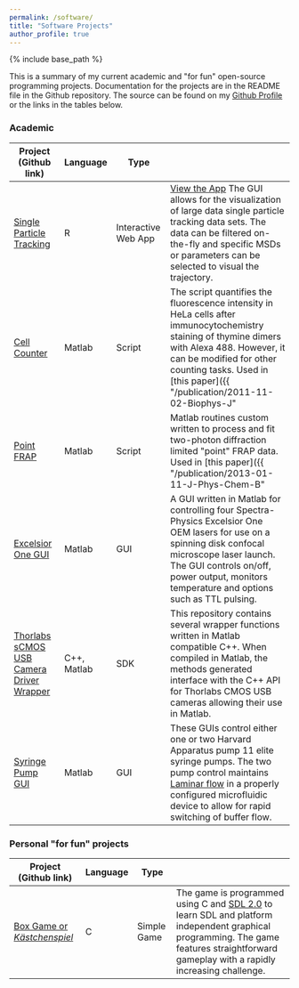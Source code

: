 ```yaml
---
permalink: /software/
title: "Software Projects"
author_profile: true
---
```

{% include base_path %}

This is a summary of my current academic and "for fun" open-source programming projects. Documentation for the projects are in the README file in the Github repository. The source can be found on my [Github Profile](https://github.com/mdaddysman) or the links in the tables below.

### Academic

| Project (Github link) | Language  | Type |                                   |
| --------| --------- | ---- | ----------------------------------|
| [Single Particle Tracking](https://github.com/mdaddysman/Insulin-Tracking/tree/master/MSDPlotting) | R  | Interactive Web App | [View the App](https://mdaddysman.shinyapps.io/trajectory_analysis/) The GUI allows for the visualization of large data single particle tracking data sets. The data can be filtered on-the-fly and specific MSDs or parameters can be selected to visual the trajectory. |
| [Cell Counter](https://github.com/mdaddysman/Cell-Counter) |  Matlab | Script   | The script quantifies the fluorescence intensity in HeLa cells after immunocytochemistry staining of thymine dimers with Alexa 488. However, it can be modified for other counting tasks. Used in [this paper]({{ "/publication/2011-11-02-Biophys-J" | absolute_url }}). |
| [Point FRAP](https://github.com/mdaddysman/point-FRAP)  | Matlab | Script  | Matlab routines custom written to process and fit two-photon diffraction limited "point" FRAP data. Used in [this paper]({{ "/publication/2013-01-11-J-Phys-Chem-B" | absolute_url }}). |
| [Excelsior One GUI](https://github.com/mdaddysman/Excelsior-One-GUI) | Matlab | GUI | A GUI written in Matlab for controlling four Spectra-Physics Excelsior One OEM lasers for use on a spinning disk confocal microscope laser launch. The GUI controls on/off, power output, monitors temperature and options such as TTL pulsing. |
| [Thorlabs sCMOS USB Camera Driver Wrapper](https://github.com/mdaddysman/Thorlabs-CMOS-USB-cameras-in-Matlab) | C++, Matlab | SDK | This repository contains several wrapper functions written in Matlab compatible C++. When compiled in Matlab, the methods generated interface with the C++ API for Thorlabs CMOS USB cameras allowing their use in Matlab. |
| [Syringe Pump GUI](https://github.com/mdaddysman/Syringe-Pump-GUI) | Matlab | GUI | These GUIs control either one or two Harvard Apparatus pump 11 elite syringe pumps. The two pump control maintains [Laminar flow](https://en.wikipedia.org/wiki/Laminar_flow) in a properly configured microfluidic device to allow for rapid switching of buffer flow. |


### Personal "for fun" projects

| Project (Github link) | Language  | Type |                                   |
| --------| --------- | ---- | ----------------------------------|
| [Box Game or *Kästchenspiel*](https://github.com/mdaddysman/Box-Game) | C  | Simple Game | The game is programmed using C and [SDL 2.0](https://www.libsdl.org/) to learn SDL and platform independent graphical programming. The game features straightforward gameplay with a rapidly increasing challenge. |

